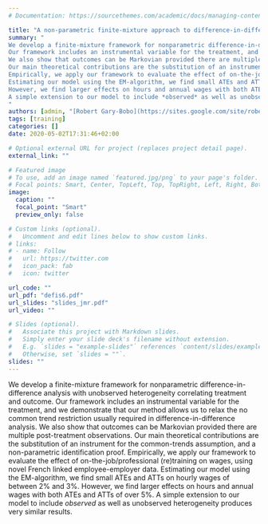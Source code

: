 ```yaml
---
# Documentation: https://sourcethemes.com/academic/docs/managing-content/

title: "A non-parametric finite-mixture approach to difference-in-difference estimation, with an application to professional training and wages"
summary: "
We develop a finite-mixture framework for nonparametric difference-in-difference analysis with unobserved heterogeneity correlating treatment and outcome. 
Our framework includes an instrumental variable for the treatment, and we demonstrate that our method allows us to relax the no common trend restriction usually required in difference-in-difference analysis. 
We also show that outcomes can be Markovian provided there are multiple post-treatment observations.
Our main theoretical contributions are the substitution of an instrument for the common-trends assumption, and a non-parametric identification proof.
Empirically, we apply our framework to evaluate the effect of on-the-job/professional (re)training on wages, using novel French linked employee-employer data. 
Estimating our model using the EM-algorithm, we find small ATEs and ATTs on hourly wages of between 2% and 3%. 
However, we find larger effects on hours and annual wages with both ATEs and ATTs of over 5%.
A simple extension to our model to include *observed* as well as unobserved heterogeneity produces very similar results..
"
authors: [admin, "[Robert Gary-Bobo](https://sites.google.com/site/robertgarybobopersonalpage/home)", "[Julie Pernaudet](https://sites.google.com/view/juliepernaudet/home?authuser=0)", "[Jean-Marc Robin](https://sites.google.com/site/jmarcrobin/home)"]
tags: [training]
categories: []
date: 2020-05-02T17:31:46+02:00

# Optional external URL for project (replaces project detail page).
external_link: ""

# Featured image
# To use, add an image named `featured.jpg/png` to your page's folder.
# Focal points: Smart, Center, TopLeft, Top, TopRight, Left, Right, BottomLeft, Bottom, BottomRight.
image:
  caption: ""
  focal_point: "Smart"
  preview_only: false

# Custom links (optional).
#   Uncomment and edit lines below to show custom links.
# links:
# - name: Follow
#   url: https://twitter.com
#   icon_pack: fab
#   icon: twitter

url_code: ""
url_pdf: "defis6.pdf"
url_slides: "slides_jmr.pdf"
url_video: ""

# Slides (optional).
#   Associate this project with Markdown slides.
#   Simply enter your slide deck's filename without extension.
#   E.g. `slides = "example-slides"` references `content/slides/example-slides.md`.
#   Otherwise, set `slides = ""`.
slides: ""
---
```


We develop a finite-mixture framework for nonparametric difference-in-difference analysis with unobserved heterogeneity correlating treatment and outcome. 
Our framework includes an instrumental variable for the treatment, and we demonstrate that our method allows us to relax the no common trend restriction usually required in difference-in-difference analysis. 
We also show that outcomes can be Markovian provided there are multiple post-treatment observations.
Our main theoretical contributions are the substitution of an instrument for the common-trends assumption, and a non-parametric identification proof.
Empirically, we apply our framework to evaluate the effect of on-the-job/professional (re)training on wages, using novel French linked employee-employer data. 
Estimating our model using the EM-algorithm, we find small ATEs and ATTs on hourly wages of between 2% and 3%. 
However, we find larger effects on hours and annual wages with both ATEs and ATTs of over 5%.
A simple extension to our model to include *observed* as well as unobserved heterogeneity produces very similar results.